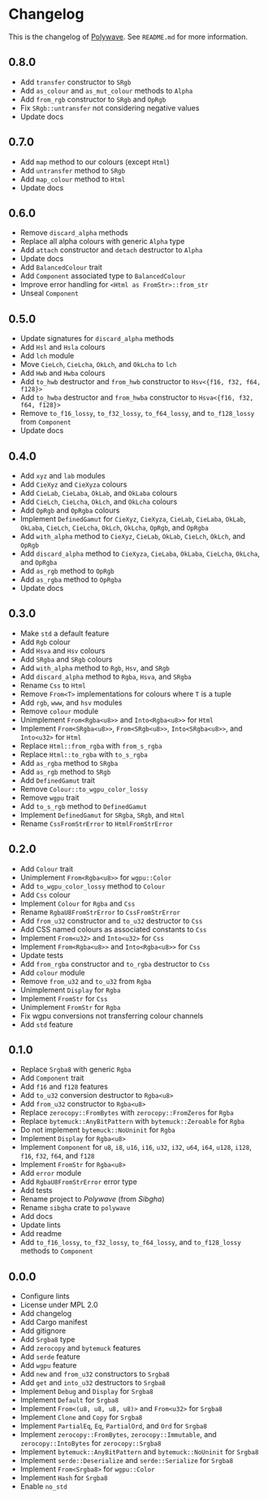 # Changelog

This is the changelog of [Polywave](https://crates.io/crates/polywave/).
See `README.md` for more information.

## 0.8.0

* Add `transfer` constructor to `SRgb`
* Add `as_colour` and `as_mut_colour` methods to `Alpha`
* Add `from_rgb` constructor to `SRgb` and `OpRgb`
* Fix `SRgb::untransfer` not considering negative values
* Update docs

## 0.7.0

* Add `map` method to our colours (except `Html`)
* Add `untransfer` method to `SRgb`
* Add `map_colour` method to `Html`
* Update docs

## 0.6.0

* Remove `discard_alpha` methods
* Replace all alpha colours with generic `Alpha` type
* Add `attach` constructor and `detach` destructor to `Alpha`
* Update docs
* Add `BalancedColour` trait
* Add `Component` associated type to `BalancedColour`
* Improve error handling for `<Html as FromStr>::from_str`
* Unseal `Component`

## 0.5.0

* Update signatures for `discard_alpha` methods
* Add `Hsl` and `Hsla` colours
* Add `lch` module
* Move `CieLch`, `CieLcha`, `OkLch`, and `OkLcha` to `lch`
* Add `Hwb` and `Hwba` colours
* Add `to_hwb` destructor and `from_hwb` constructor to `Hsv<{f16, f32, f64, f128}>`
* Add `to_hwba` destructor and `from_hwba` constructor to `Hsva<{f16, f32, f64, f128}>`
* Remove `to_f16_lossy`, `to_f32_lossy`, `to_f64_lossy`, and `to_f128_lossy` from `Component`
* Update docs

## 0.4.0

* Add `xyz` and `lab` modules
* Add `CieXyz` and `CieXyza` colours
* Add `CieLab`, `CieLaba`, `OkLab`, and `OkLaba` colours
* Add `CieLch`, `CieLcha`, `OkLch`, and `OkLcha` colours
* Add `OpRgb` and `OpRgba` colours
* Implement `DefinedGamut` for `CieXyz`, `CieXyza`, `CieLab`, `CieLaba`, `OkLab`, `OkLaba`, `CieLch`, `CieLcha`, `OkLch`, `OkLcha`, `OpRgb`, and `OpRgba`
* Add `with_alpha` method to `CieXyz`, `CieLab`, `OkLab`, `CieLch`, `OkLch`, and `OpRgb`
* Add `discard_alpha` method to `CieXyza`, `CieLaba`, `OkLaba`, `CieLcha`, `OkLcha`, and `OpRgba`
* Add `as_rgb` method to `OpRgb`
* Add `as_rgba` method to `OpRgba`
* Update docs

## 0.3.0

* Make `std` a default feature
* Add `Rgb` colour
* Add `Hsva` and `Hsv` colours
* Add `SRgba` and `SRgb` colours
* Add `with_alpha` method to `Rgb`, `Hsv`, and `SRgb`
* Add `discard_alpha` method to `Rgba`, `Hsva`, and `SRgba`
* Rename `Css` to `Html`
* Remove `From<T>` implementations for colours where `T` is a tuple
* Add `rgb`, `www`, and `hsv` modules
* Remove `colour` module
* Unimplement `From<Rgba<u8>>` and `Into<Rgba<u8>>` for `Html`
* Implement `From<SRgba<u8>>`, `From<SRgb<u8>>`, `Into<SRgba<u8>>`, and `Into<u32>` for `Html`
* Replace `Html::from_rgba` with `from_s_rgba`
* Replace `Html::to_rgba` with `to_s_rgba`
* Add `as_rgba` method to `SRgba`
* Add `as_rgb` method to `SRgb`
* Add `DefinedGamut` trait
* Remove `Colour::to_wgpu_color_lossy`
* Remove `wgpu` trait
* Add `to_s_rgb` method to `DefinedGamut`
* Implement `DefinedGamut` for `SRgba`, `SRgb`, and `Html`
* Rename `CssFromStrError` to `HtmlFromStrError`

## 0.2.0

* Add `Colour` trait
* Unimplement `From<Rgba<u8>>` for `wgpu::Color`
* Add `to_wgpu_color_lossy` method to `Colour`
* Add `Css` colour
* Implement `Colour` for `Rgba` and `Css`
* Rename `RgbaU8FromStrError` to `CssFromStrError`
* Add `from_u32` constructor and `to_u32` destructor to `Css`
* Add CSS named colours as associated constants to `Css`
* Implement `From<u32>` and `Into<u32>` for `Css`
* Implement `From<Rgba<u8>>` and `Into<Rgba<u8>>` for `Css`
* Update tests
* Add `from_rgba` constructor and `to_rgba` destructor to `Css`
* Add `colour` module
* Remove `from_u32` and `to_u32` from `Rgba`
* Unimplement `Display` for `Rgba`
* Implement `FromStr` for `Css`
* Unimplement `FromStr` for `Rgba`
* Fix wgpu conversions not transferring colour channels
* Add `std` feature

## 0.1.0

* Replace `Srgba8` with generic `Rgba`
* Add `Component` trait
* Add `f16` and `f128` features
* Add `to_u32` conversion destructor to `Rgba<u8>`
* Add `from_u32` constructor to `Rgba<u8>`
* Replace `zerocopy::FromBytes` with `zerocopy::FromZeros` for `Rgba`
* Replace `bytemuck::AnyBitPattern` with `bytemuck::Zeroable` for `Rgba`
* Do not implement `bytemuck::NoUninit` for `Rgba`
* Implement `Display` for `Rgba<u8>`
* Implement `Component` for `u8`, `i8`, `u16`, `i16`, `u32`, `i32`, `u64`, `i64`, `u128`, `i128`, `f16`, `f32`, `f64`, and `f128`
* Implement `FromStr` for `Rgba<u8>`
* Add `error` module
* Add `RgbaU8FromStrError` error type
* Add tests
* Rename project to *Polywave* (from *Sibgha*)
* Rename `sibgha` crate to `polywave`
* Add docs
* Update lints
* Add readme
* Add `to_f16_lossy`, `to_f32_lossy`, `to_f64_lossy`, and `to_f128_lossy` methods to `Component`

## 0.0.0

* Configure lints
* License under MPL 2.0
* Add changelog
* Add Cargo manifest
* Add gitignore
* Add `Srgba8` type
* Add `zerocopy` and `bytemuck` features
* Add `serde` feature
* Add `wgpu` feature
* Add `new` and `from_u32` constructors to `Srgba8`
* Add `get` and `into_u32` destructors to `Srgba8`
* Implement `Debug` and `Display` for `Srgba8`
* Implement `Default` for `Srgba8`
* Implement `From<(u8, u8, u8, u8)>` and `From<u32>` for `Srgba8`
* Implement `Clone` and `Copy` for `Srgba8`
* Implement `PartialEq`, `Eq`, `PartialOrd`, and `Ord` for `Srgba8`
* Implement `zerocopy::FromBytes`, `zerocopy::Immutable`, and `zerocopy::IntoBytes` for `zerocopy::Srgba8`
* Implement `bytemuck::AnyBitPattern` and `bytemuck::NoUninit` for `Srgba8`
* Implement `serde::Deserialize` and `serde::Serialize` for `Srgba8`
* Implement `From<Srgba8>` for `wgpu::Color`
* Implement `Hash` for `Srgba8`
* Enable `no_std`
